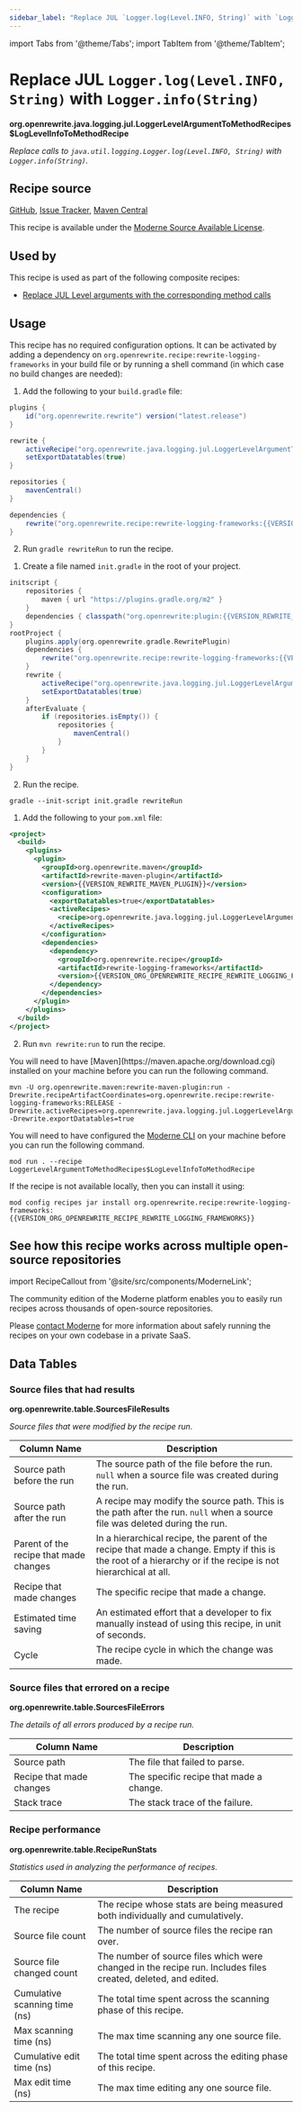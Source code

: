 ```yaml
---
sidebar_label: "Replace JUL `Logger.log(Level.INFO, String)` with `Logger.info(String)`"
---
```


import Tabs from '@theme/Tabs';
import TabItem from '@theme/TabItem';

# Replace JUL `Logger.log(Level.INFO, String)` with `Logger.info(String)`

**org.openrewrite.java.logging.jul.LoggerLevelArgumentToMethodRecipes$LogLevelInfoToMethodRecipe**

_Replace calls to `java.util.logging.Logger.log(Level.INFO, String)` with `Logger.info(String)`._

## Recipe source

[GitHub](https://github.com/openrewrite/rewrite-logging-frameworks/blob/main/src/main/java/org/openrewrite/java/logging/jul/LoggerLevelArgumentToMethod.java), 
[Issue Tracker](https://github.com/openrewrite/rewrite-logging-frameworks/issues), 
[Maven Central](https://central.sonatype.com/artifact/org.openrewrite.recipe/rewrite-logging-frameworks/)

This recipe is available under the [Moderne Source Available License](https://docs.moderne.io/licensing/moderne-source-available-license).


## Used by

This recipe is used as part of the following composite recipes:

* [Replace JUL Level arguments with the corresponding method calls](/recipes/java/logging/jul/loggerlevelargumenttomethodrecipes.md)


## Usage

This recipe has no required configuration options. It can be activated by adding a dependency on `org.openrewrite.recipe:rewrite-logging-frameworks` in your build file or by running a shell command (in which case no build changes are needed):
<Tabs groupId="projectType">
<TabItem value="gradle" label="Gradle">

1. Add the following to your `build.gradle` file:

```groovy title="build.gradle"
plugins {
    id("org.openrewrite.rewrite") version("latest.release")
}

rewrite {
    activeRecipe("org.openrewrite.java.logging.jul.LoggerLevelArgumentToMethodRecipes$LogLevelInfoToMethodRecipe")
    setExportDatatables(true)
}

repositories {
    mavenCentral()
}

dependencies {
    rewrite("org.openrewrite.recipe:rewrite-logging-frameworks:{{VERSION_ORG_OPENREWRITE_RECIPE_REWRITE_LOGGING_FRAMEWORKS}}")
}
```

2. Run `gradle rewriteRun` to run the recipe.
</TabItem>

<TabItem value="gradle-init-script" label="Gradle init script">

1. Create a file named `init.gradle` in the root of your project.

```groovy title="init.gradle"
initscript {
    repositories {
        maven { url "https://plugins.gradle.org/m2" }
    }
    dependencies { classpath("org.openrewrite:plugin:{{VERSION_REWRITE_GRADLE_PLUGIN}}") }
}
rootProject {
    plugins.apply(org.openrewrite.gradle.RewritePlugin)
    dependencies {
        rewrite("org.openrewrite.recipe:rewrite-logging-frameworks:{{VERSION_ORG_OPENREWRITE_RECIPE_REWRITE_LOGGING_FRAMEWORKS}}")
    }
    rewrite {
        activeRecipe("org.openrewrite.java.logging.jul.LoggerLevelArgumentToMethodRecipes$LogLevelInfoToMethodRecipe")
        setExportDatatables(true)
    }
    afterEvaluate {
        if (repositories.isEmpty()) {
            repositories {
                mavenCentral()
            }
        }
    }
}
```

2. Run the recipe.

```shell title="shell"
gradle --init-script init.gradle rewriteRun
```

</TabItem>
<TabItem value="maven" label="Maven POM">

1. Add the following to your `pom.xml` file:

```xml title="pom.xml"
<project>
  <build>
    <plugins>
      <plugin>
        <groupId>org.openrewrite.maven</groupId>
        <artifactId>rewrite-maven-plugin</artifactId>
        <version>{{VERSION_REWRITE_MAVEN_PLUGIN}}</version>
        <configuration>
          <exportDatatables>true</exportDatatables>
          <activeRecipes>
            <recipe>org.openrewrite.java.logging.jul.LoggerLevelArgumentToMethodRecipes$LogLevelInfoToMethodRecipe</recipe>
          </activeRecipes>
        </configuration>
        <dependencies>
          <dependency>
            <groupId>org.openrewrite.recipe</groupId>
            <artifactId>rewrite-logging-frameworks</artifactId>
            <version>{{VERSION_ORG_OPENREWRITE_RECIPE_REWRITE_LOGGING_FRAMEWORKS}}</version>
          </dependency>
        </dependencies>
      </plugin>
    </plugins>
  </build>
</project>
```

2. Run `mvn rewrite:run` to run the recipe.
</TabItem>

<TabItem value="maven-command-line" label="Maven Command Line">
You will need to have [Maven](https://maven.apache.org/download.cgi) installed on your machine before you can run the following command.

```shell title="shell"
mvn -U org.openrewrite.maven:rewrite-maven-plugin:run -Drewrite.recipeArtifactCoordinates=org.openrewrite.recipe:rewrite-logging-frameworks:RELEASE -Drewrite.activeRecipes=org.openrewrite.java.logging.jul.LoggerLevelArgumentToMethodRecipes$LogLevelInfoToMethodRecipe -Drewrite.exportDatatables=true
```
</TabItem>
<TabItem value="moderne-cli" label="Moderne CLI">

You will need to have configured the [Moderne CLI](https://docs.moderne.io/user-documentation/moderne-cli/getting-started/cli-intro) on your machine before you can run the following command.

```shell title="shell"
mod run . --recipe LoggerLevelArgumentToMethodRecipes$LogLevelInfoToMethodRecipe
```

If the recipe is not available locally, then you can install it using:
```shell
mod config recipes jar install org.openrewrite.recipe:rewrite-logging-frameworks:{{VERSION_ORG_OPENREWRITE_RECIPE_REWRITE_LOGGING_FRAMEWORKS}}
```
</TabItem>
</Tabs>

## See how this recipe works across multiple open-source repositories

import RecipeCallout from '@site/src/components/ModerneLink';

<RecipeCallout link="https://app.moderne.io/recipes/org.openrewrite.java.logging.jul.LoggerLevelArgumentToMethodRecipes$LogLevelInfoToMethodRecipe" />

The community edition of the Moderne platform enables you to easily run recipes across thousands of open-source repositories.

Please [contact Moderne](https://moderne.io/product) for more information about safely running the recipes on your own codebase in a private SaaS.
## Data Tables

<Tabs groupId="data-tables">
<TabItem value="org.openrewrite.table.SourcesFileResults" label="SourcesFileResults">

### Source files that had results
**org.openrewrite.table.SourcesFileResults**

_Source files that were modified by the recipe run._

| Column Name | Description |
| ----------- | ----------- |
| Source path before the run | The source path of the file before the run. `null` when a source file was created during the run. |
| Source path after the run | A recipe may modify the source path. This is the path after the run. `null` when a source file was deleted during the run. |
| Parent of the recipe that made changes | In a hierarchical recipe, the parent of the recipe that made a change. Empty if this is the root of a hierarchy or if the recipe is not hierarchical at all. |
| Recipe that made changes | The specific recipe that made a change. |
| Estimated time saving | An estimated effort that a developer to fix manually instead of using this recipe, in unit of seconds. |
| Cycle | The recipe cycle in which the change was made. |

</TabItem>

<TabItem value="org.openrewrite.table.SourcesFileErrors" label="SourcesFileErrors">

### Source files that errored on a recipe
**org.openrewrite.table.SourcesFileErrors**

_The details of all errors produced by a recipe run._

| Column Name | Description |
| ----------- | ----------- |
| Source path | The file that failed to parse. |
| Recipe that made changes | The specific recipe that made a change. |
| Stack trace | The stack trace of the failure. |

</TabItem>

<TabItem value="org.openrewrite.table.RecipeRunStats" label="RecipeRunStats">

### Recipe performance
**org.openrewrite.table.RecipeRunStats**

_Statistics used in analyzing the performance of recipes._

| Column Name | Description |
| ----------- | ----------- |
| The recipe | The recipe whose stats are being measured both individually and cumulatively. |
| Source file count | The number of source files the recipe ran over. |
| Source file changed count | The number of source files which were changed in the recipe run. Includes files created, deleted, and edited. |
| Cumulative scanning time (ns) | The total time spent across the scanning phase of this recipe. |
| Max scanning time (ns) | The max time scanning any one source file. |
| Cumulative edit time (ns) | The total time spent across the editing phase of this recipe. |
| Max edit time (ns) | The max time editing any one source file. |

</TabItem>

</Tabs>
